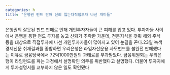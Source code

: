 ```yaml
---
categories: h
title: "은행권 펀드 판매 신뢰 잃는다직접투자 나선 개미들"
---
```

은행권의 잘못된 펀드 판매로 인해 개인투자자들이 큰 피해를 입고 있다. 투자자들 사이에서 은행을 통한 펀드 투자를 놓고 신뢰가 추락한 가운데, 전문지식을 갖춰 해외 주식 등을 대상으로 직접투자에 나선 개인투자자들이 많아지고 있어 눈길을 끈다.23일 녹색경제신문 취재결과를 종합하면 우리은행은 라임자산운용 사모펀드를 불완전 판매했다는 이유로 금융당국에서 72억1000만원의 과태료를 부과받았다. 금융위원회는 우리은행이 라임펀드를 파는 과정에서 설명확인 의무를 위반했다고 설명했다. 더불어 투자자에게 투자설명서를 교부하지 않은 일도 확인됐다